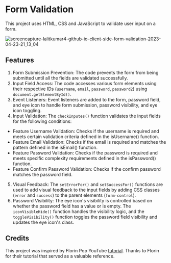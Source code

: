 # Form Validation
This project uses HTML, CSS and JavaScript to validate user input on a form.

![screencapture-lalitkumar4-github-io-client-side-form-validation-2023-04-23-21_13_04](https://user-images.githubusercontent.com/64465383/233849846-744eb906-7674-469f-ba93-c5ea007cf115.png)

## Features

1. Form Submission Prevention: The code prevents the form from being submitted until all the fields are validated successfully.
2. Input Field Access: The code accesses various form elements using their respective IDs (`username`, `email`, `password`, `password2`) using `document.getElementById()`.
3. Event Listeners: Event listeners are added to the form, password field, and eye icon to handle form submission, password visibility, and eye icon toggling.
4. Input Validation: The `checkInputes()` function validates the input fields for the following conditions:
- Feature Username Validation: Checks if the username is required and meets certain validation criteria defined in the isUsername() function.
- Feature Email Validation: Checks if the email is required and matches the pattern defined in the isEmail() function.
- Feature Password Validation: Checks if the password is required and meets specific complexity requirements defined in the isPassword() function.
- Feature Confirm Password Validation: Checks if the confirm password matches the password field.
5. Visual Feedback: The `setErrorFor()` and `setSuccessFor()` functions are used to add visual feedback to the input fields by adding CSS classes (`error` and `success`) to the parent elements (`form-control`).
6. Password Visibility: The eye icon's visibility is controlled based on whether the password field has a value or is empty. The `iconVisibleHide()` function handles the visibility logic, and the `toggleVisibility()` function toggles the password field visibility and updates the eye icon's class.

## Credits

This project was inspired by Florin Pop YouTube [tutorial](https://www.youtube.com/watch?v=rsd4FNGTRBw&t=83s&ab_channel=FlorinPop). Thanks to Florin for their tutorial that served as a valuable reference.
